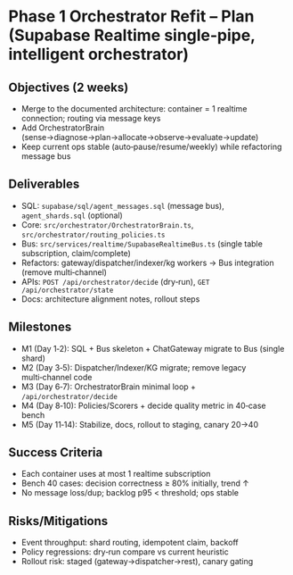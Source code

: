 # Phase 1 Orchestrator Refit – Plan (Supabase Realtime single‑pipe, intelligent orchestrator)

## Objectives (2 weeks)
- Merge to the documented architecture: container = 1 realtime connection; routing via message keys
- Add OrchestratorBrain (sense→diagnose→plan→allocate→observe→evaluate→update)
- Keep current ops stable (auto‑pause/resume/weekly) while refactoring message bus

## Deliverables
- SQL: `supabase/sql/agent_messages.sql` (message bus), `agent_shards.sql` (optional)
- Core: `src/orchestrator/OrchestratorBrain.ts`, `src/orchestrator/routing_policies.ts`
- Bus: `src/services/realtime/SupabaseRealtimeBus.ts` (single table subscription, claim/complete)
- Refactors: gateway/dispatcher/indexer/kg workers → Bus integration (remove multi‑channel)
- APIs: `POST /api/orchestrator/decide` (dry‑run), `GET /api/orchestrator/state`
- Docs: architecture alignment notes, rollout steps

## Milestones
- M1 (Day 1‑2): SQL + Bus skeleton + ChatGateway migrate to Bus (single shard)
- M2 (Day 3‑5): Dispatcher/Indexer/KG migrate; remove legacy multi‑channel code
- M3 (Day 6‑7): OrchestratorBrain minimal loop + `/api/orchestrator/decide`
- M4 (Day 8‑10): Policies/Scorers + decide quality metric in 40‑case bench
- M5 (Day 11‑14): Stabilize, docs, rollout to staging, canary 20→40

## Success Criteria
- Each container uses at most 1 realtime subscription
- Bench 40 cases: decision correctness ≥ 80% initially, trend ↑
- No message loss/dup; backlog p95 < threshold; ops stable

## Risks/Mitigations
- Event throughput: shard routing, idempotent claim, backoff
- Policy regressions: dry‑run compare vs current heuristic
- Rollout risk: staged (gateway→dispatcher→rest), canary gating
